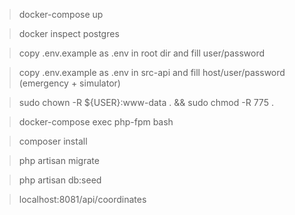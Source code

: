 > docker-compose up

> docker inspect postgres

> copy .env.example as .env in root dir and fill user/password

> copy .env.example as .env in src-api and fill host/user/password (emergency + simulator)

> sudo chown -R ${USER}:www-data . && sudo chmod -R 775 .

> docker-compose exec php-fpm bash

> composer install

> php artisan migrate

> php artisan db:seed

> localhost:8081/api/coordinates
